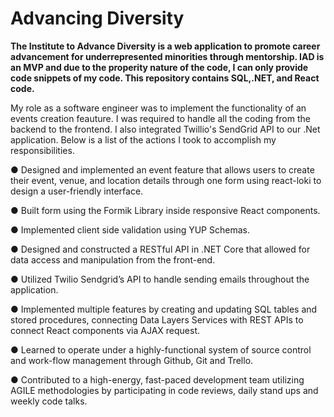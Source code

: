 # Advancing Diversity
<b>The Institute to Advance Diversity is a web application to promote career advancement for underrepresented minorities through mentorship. IAD is an MVP and due to the properity nature of the code, I can only provide code snippets of my code. This repository contains SQL,.NET, and React code. </b>

My role as a software engineer was to implement the functionality of an events creation feauture. I was required to handle all the coding from the backend to the frontend. I also integrated Twillio's SendGrid API to our .Net application.  Below is a list of the actions I took to accomplish my responsibilities.

● Designed and implemented an event feature that allows users to create their event, venue, and location details through one form using react-loki to design a user-friendly interface. 

● Built form using the Formik Library inside responsive React components.

● Implemented client side validation using YUP Schemas.

● Designed and constructed a RESTful API in .NET Core that allowed for data access and manipulation from the front-end.

● Utilized Twilio Sendgrid’s API to handle sending emails throughout the application.</ul> 

● Implemented multiple features by creating and updating SQL tables and stored procedures, connecting Data Layers Services with REST APIs to connect React components via AJAX request.

● Learned to operate under a highly-functional system of source control and work-flow management through Github, Git and Trello.

● Contributed to a high-energy, fast-paced development team utilizing AGILE methodologies by participating in code reviews, daily stand ups and weekly code talks.
